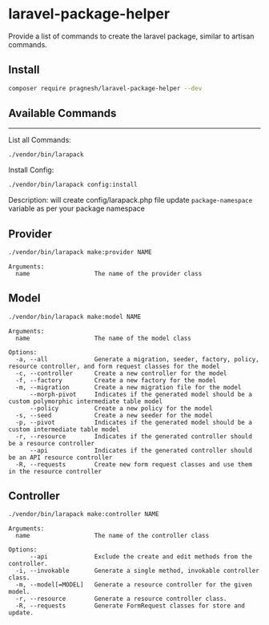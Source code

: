 # laravel-package-helper
Provide a list of commands to create the laravel package, similar to artisan commands.

## Install
```bash
composer require pragnesh/laravel-package-helper --dev
```

## Available Commands
---
List all Commands:

```bash
./vendor/bin/larapack
```

Install Config:

```bash
./vendor/bin/larapack config:install
```
Description:
will create config/larapack.php file update `package-namespace` variable as per your package namespace

## Provider

```bash
./vendor/bin/larapack make:provider NAME
```

```
Arguments:
  name                  The name of the provider class
```

## Model

```bash
./vendor/bin/larapack make:model NAME
```

```
Arguments:
  name                  The name of the model class

Options:
  -a, --all             Generate a migration, seeder, factory, policy, resource controller, and form request classes for the model
  -c, --controller      Create a new controller for the model
  -f, --factory         Create a new factory for the model
  -m, --migration       Create a new migration file for the model
      --morph-pivot     Indicates if the generated model should be a custom polymorphic intermediate table model
      --policy          Create a new policy for the model
  -s, --seed            Create a new seeder for the model
  -p, --pivot           Indicates if the generated model should be a custom intermediate table model
  -r, --resource        Indicates if the generated controller should be a resource controller
      --api             Indicates if the generated controller should be an API resource controller
  -R, --requests        Create new form request classes and use them in the resource controller
```

## Controller

```bash
./vendor/bin/larapack make:controller NAME
```
```
Arguments:
  name                  The name of the controller class

Options:
      --api             Exclude the create and edit methods from the controller.
  -i, --invokable       Generate a single method, invokable controller class.
  -m, --model[=MODEL]   Generate a resource controller for the given model.
  -r, --resource        Generate a resource controller class.
  -R, --requests        Generate FormRequest classes for store and update.

```